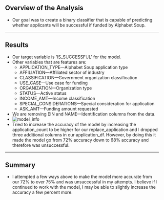 ## Overview of the Analysis
- Our goal was to create a binary classifier that is capable of predicting whether applicants will be successful if funded by Alphabet Soup.

--------------------------
## Results
- Our target variable is 'IS_SUCCESSFUL' for the model.
- Other variables that are features are:
  - APPLICATION_TYPE—Alphabet Soup application type
  - AFFILIATION—Affiliated sector of industry
  - CLASSIFICATION—Government organization classification
  - USE_CASE—Use case for funding
  - ORGANIZATION—Organization type
  - STATUS—Active status
  - INCOME_AMT—Income classification
  - SPECIAL_CONSIDERATIONS—Special consideration for application
  - ASK_AMT—Funding amount requested
- We are removing EIN and NAME—Identification columns from the data.
- ![model_info](https://user-images.githubusercontent.com/80421977/127804022-9b1e9e21-6c1a-444f-b9bb-34c53a7dd38b.PNG)
- Tried to increase the accuracy of the model by increasing the application_count to be higher for our replace_application and I dropped three additional columns in our application_df. However, by doing this it made the model go from 72% accuracy down to 68% accuracy and therefore was unsuccessful.
--------------------------
## Summary
- I attempted a few ways above to make the model more accurate from our 72% to over 75% and was unsuccessful in my attempts. I believe if I continued to work with the model, I may be able to slightly increase the accuracy a few percent more.

